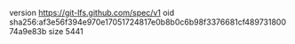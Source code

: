version https://git-lfs.github.com/spec/v1
oid sha256:af3e56f394e970e17051724817e0b8b0c6b98f3376681cf48973180074a9e83b
size 5441
